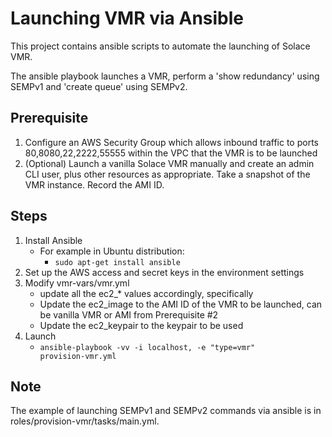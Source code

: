# Launching VMR via Ansible

This project contains ansible scripts to automate the launching of Solace VMR.

The ansible playbook launches a VMR, perform a 'show redundancy' using SEMPv1 and 'create queue' using SEMPv2.

## Prerequisite
1. Configure an AWS Security Group which allows inbound traffic to ports 80,8080,22,2222,55555 within the VPC that the VMR is to be launched
2. (Optional) Launch a vanilla Solace VMR manually and create an admin CLI user, plus other resources as appropriate. Take a snapshot of the VMR instance. Record the AMI ID.

## Steps
1. Install Ansible
    - For example in Ubuntu distribution:
        - <code>sudo apt-get install ansible</code>
2. Set up the AWS access and secret keys in the environment settings
3. Modify vmr-vars/vmr.yml
    - update all the ec2_* values accordingly, specifically
    - Update the ec2_image to the AMI ID of the VMR to be launched, can be vanilla VMR or AMI from Prerequisite #2
    - Update the ec2_keypair to the keypair to be used
4. Launch
    - <code>ansible-playbook -vv -i localhost, -e "type=vmr" provision-vmr.yml</code>

## Note
The example of launching SEMPv1 and SEMPv2 commands via ansible is in roles/provision-vmr/tasks/main.yml.
